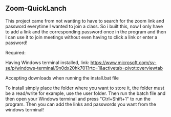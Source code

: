 ## Zoom-QuickLanch
This project came from not wanting to have to search for the zoom link and password everytime I wanted to join a class.
So i built this, now I only have to add a link and the corresponding password once in the program and then I can use it 
to join meetings without even having to click a link or enter a password!

Required:
   
   Having Windows terminal installed, link: https://www.microsoft.com/sv-se/p/windows-terminal/9n0dx20hk701?rtc=1&activetab=pivot:overviewtab
    
   Accepting downloads when running the install.bat file
    



    
To install simply place the folder where you want to store it, the folder must be a read/write for example, use the user folder.
Then run the batch file and then open your Windows terminal and press "Ctrl+Shift+1" to run the program.
Then you can add the links and passwords you want from the windows terminal!
